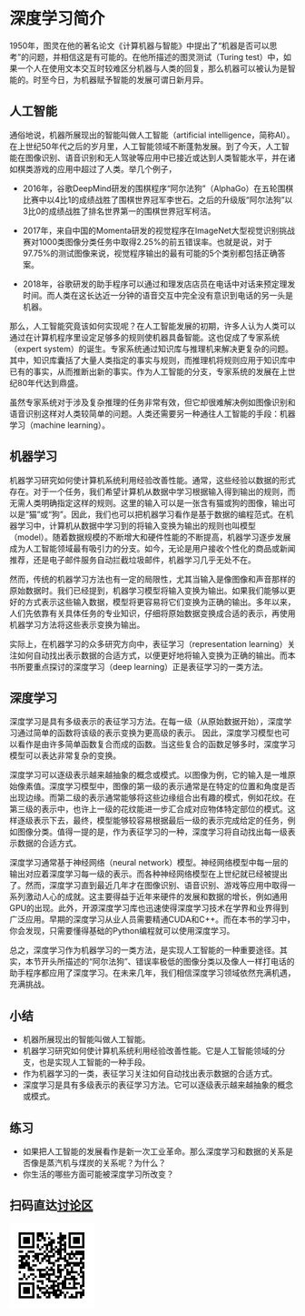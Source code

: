 # 深度学习简介


1950年，图灵在他的著名论文《计算机器与智能》中提出了“机器是否可以思考”的问题，并相信这是有可能的。在他所描述的图灵测试（Turing test）中，如果一个人在使用文本交互时较难区分机器与人类的回复，那么机器可以被认为是智能的。时至今日，为机器赋予智能的发展可谓日新月异。


## 人工智能

通俗地说，机器所展现出的智能叫做人工智能（artificial intelligence，简称AI）。在上世纪50年代之后的岁月里，人工智能领域不断蓬勃发展。到了今天，人工智能在图像识别、语音识别和无人驾驶等应用中已接近或达到人类智能水平，并在诸如棋类游戏的应用中超过了人类。举几个例子，

* 2016年，谷歌DeepMind研发的围棋程序“阿尔法狗”（AlphaGo）在五轮围棋比赛中以4比1的成绩战胜了围棋世界冠军李世石。之后的升级版“阿尔法狗”以3比0的成绩战胜了排名世界第一的围棋世界冠军柯洁。

* 2017年，来自中国的Momenta研发的视觉程序在ImageNet大型视觉识别挑战赛对1000类图像分类任务中取得2.25%的前五错误率。也就是说，对于97.75%的测试图像来说，视觉程序输出的最有可能的5个类别都包括正确答案。

* 2018年，谷歌研发的助手程序可以通过和理发店店员在电话中对话来预定理发时间。而人类在这长达近一分钟的语音交互中完全没有意识到电话的另一头是机器。

那么，人工智能究竟该如何实现呢？在人工智能发展的初期，许多人认为人类可以通过在计算机程序里设定足够多的规则使机器具备智能。这也促成了专家系统（expert system）的诞生。专家系统通过知识库与推理机来解决更复杂的问题。其中，知识库囊括了大量人类指定的事实与规则，而推理机将规则应用于知识库中已有的事实，从而推断出新的事实。作为人工智能的分支，专家系统的发展在上世纪80年代达到鼎盛。

虽然专家系统对于涉及复杂推理的任务非常有效，但它却很难解决例如图像识别和语音识别这样对人类较简单的问题。人类还需要另一种通往人工智能的手段：机器学习（machine learning）。


## 机器学习

机器学习研究如何使计算机系统利用经验改善性能。通常，这些经验以数据的形式存在。对于一个任务，我们希望计算机从数据中学习根据输入得到输出的规则，而无需人类明确指定这样的规则。这里的输入可以是一张含有猫或狗的图像，输出可以是“猫”或“狗”。因此，我们也可以把机器学习看作是基于数据的编程范式。在机器学习中，计算机从数据中学习到的将输入变换为输出的规则也叫模型（model）。随着数据规模的不断增大和硬件性能的不断提高，机器学习逐步发展成为人工智能领域最有吸引力的分支。如今，无论是用户接收个性化的商品或新闻推荐，还是电子邮件服务自动拦截垃圾邮件，机器学习几乎无处不在。

然而，传统的机器学习方法也有一定的局限性，尤其当输入是像图像和声音那样的原始数据时。我们已经提到，机器学习模型将输入变换为输出。如果我们能够以更好的方式表示这些输入数据，模型将更容易将它们变换为正确的输出。多年以来，人们先依靠有关具体任务的专业知识，仔细将原始数据变换成合适的表示，再使用机器学习方法将这些表示变换为输出。

实际上，在机器学习的众多研究方向中，表征学习（representation learning）关注如何自动找出表示数据的合适方式，以便更好地将输入变换为正确的输出。而本书所要重点探讨的深度学习（deep learning）正是表征学习的一类方法。


## 深度学习

深度学习是具有多级表示的表征学习方法。在每一级（从原始数据开始），深度学习通过简单的函数将该级的表示变换为更高级的表示。
因此，深度学习模型也可以看作是由许多简单函数复合而成的函数。当这些复合的函数足够多时，深度学习模型可以表达非常复杂的变换。

深度学习可以逐级表示越来越抽象的概念或模式。以图像为例，它的输入是一堆原始像素值。深度学习模型中，图像的第一级的表示通常是在特定的位置和角度是否出现边缘。而第二级的表示通常能够将这些边缘组合出有趣的模式，例如花纹。在第三级的表示中，也许上一级的花纹能进一步汇合成对应物体特定部位的模式。这样逐级表示下去，最终，模型能够较容易根据最后一级的表示完成给定的任务，例如图像分类。值得一提的是，作为表征学习的一种，深度学习将自动找出每一级表示数据的合适方式。

深度学习通常基于神经网络（neural network）模型。神经网络模型中每一层的输出对应着深度学习每一级的表示。而各种神经网络模型在上世纪就已经被提出了。然而，深度学习直到最近几年才在图像识别、语音识别、游戏等应用中取得一系列激动人心的成就。这主要得益于近年来硬件的发展和数据的增长，例如通用GPU的出现。此外，开源深度学习库也迅速使得深度学习技术在学界和业界得到广泛应用。早期的深度学习从业人员需要精通CUDA和C++。而在本书的学习中，你会发现，只需要懂得基础的Python编程就可以使用深度学习。

总之，深度学习作为机器学习的一类方法，是实现人工智能的一种重要途径。其实，本节开头所描述的“阿尔法狗”、错误率极低的图像分类以及像人一样打电话的助手程序都应用了深度学习。在未来几年，我们相信深度学习领域依然充满机遇，充满挑战。


## 小结

* 机器所展现出的智能叫做人工智能。
* 机器学习研究如何使计算机系统利用经验改善性能。它是人工智能领域的分支，也是实现人工智能的一种手段。
* 作为机器学习的一类，表征学习关注如何自动找出表示数据的合适方式。
* 深度学习是具有多级表示的表征学习方法。它可以逐级表示越来越抽象的概念或模式。


## 练习

* 如果把人工智能的发展看作是新一次工业革命。那么深度学习和数据的关系是否像是蒸汽机与煤炭的关系呢？为什么？
* 你生活的哪些方面可能被深度学习所改变？

## 扫码直达[讨论区](https://discuss.gluon.ai/t/topic/746)


![](../img/qr_deep-learning-intro.svg)
